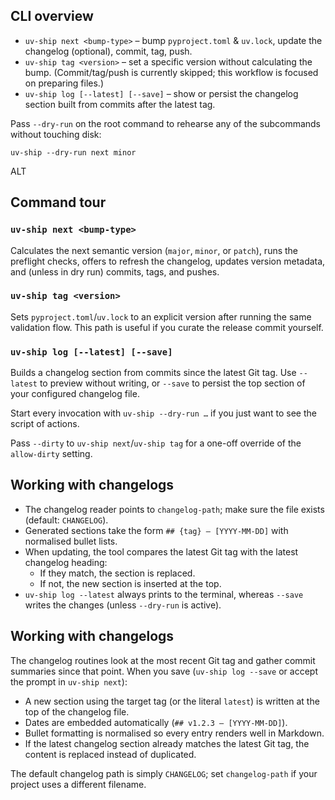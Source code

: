 ## CLI overview
- `uv-ship next <bump-type>` – bump `pyproject.toml` & `uv.lock`, update the changelog (optional), commit, tag, push.
- `uv-ship tag <version>` – set a specific version without calculating the bump. (Commit/tag/push is currently skipped; this workflow is focused on preparing files.)
- `uv-ship log [--latest] [--save]` – show or persist the changelog section built from commits after the latest tag.

Pass `--dry-run` on the root command to rehearse any of the subcommands without touching disk:

```console
uv-ship --dry-run next minor
```

ALT
## Command tour
### `uv-ship next <bump-type>`
Calculates the next semantic version (`major`, `minor`, or `patch`), runs the preflight checks, offers to refresh the changelog, updates version metadata, and (unless in dry run) commits, tags, and pushes.

### `uv-ship tag <version>`
Sets `pyproject.toml`/`uv.lock` to an explicit version after running the same validation flow. This path is useful if you curate the release commit yourself.

### `uv-ship log [--latest] [--save]`
Builds a changelog section from commits since the latest Git tag. Use `--latest` to preview without writing, or `--save` to persist the top section of your configured changelog file.

Start every invocation with `uv-ship --dry-run …` if you just want to see the script of actions.

Pass `--dirty` to `uv-ship next`/`uv-ship tag` for a one-off override of the `allow-dirty` setting.


## Working with changelogs
- The changelog reader points to `changelog-path`; make sure the file exists (default: `CHANGELOG`).
- Generated sections take the form `## {tag} — [YYYY-MM-DD]` with normalised bullet lists.
- When updating, the tool compares the latest Git tag with the latest changelog heading:
  - If they match, the section is replaced.
  - If not, the new section is inserted at the top.
- `uv-ship log --latest` always prints to the terminal, whereas `--save` writes the changes (unless `--dry-run` is active).


## Working with changelogs
The changelog routines look at the most recent Git tag and gather commit summaries since that point. When you save (`uv-ship log --save` or accept the prompt in `uv-ship next`):

- A new section using the target tag (or the literal `latest`) is written at the top of the changelog file.
- Dates are embedded automatically (`## v1.2.3 — [YYYY-MM-DD]`).
- Bullet formatting is normalised so every entry renders well in Markdown.
- If the latest changelog section already matches the latest Git tag, the content is replaced instead of duplicated.

The default changelog path is simply `CHANGELOG`; set `changelog-path` if your project uses a different filename.
